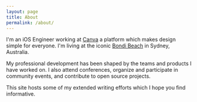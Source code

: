```yaml
---
layout: page
title: About
permalink: /about/
---
```


I'm an iOS Engineer working at [Canva](https://canva.com) a platform which makes design simple for everyone. I'm living at the iconic [Bondi Beach](https://en.wikipedia.org/wiki/Bondi_Beach) in Sydney, Australia.

My professional development has been shaped by the teams and products I have worked on. I also attend conferences, organize and participate in community events, and contribute to open source projects.

This site hosts some of my extended writing efforts which I hope you find informative.
